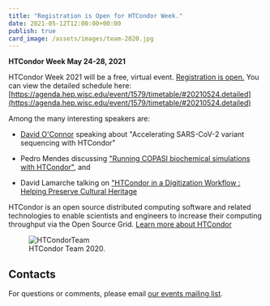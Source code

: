 ```yaml
---
title: "Registration is Open for HTCondor Week."
date: 2021-05-12T12:00:00+00:00
publish: true
card_image: /assets/images/team-2020.jpg
--- 
```

**HTCondor Week May 24-28, 2021**

HTCondor Week 2021 will be a free, virtual event. [Registration is open.](https://agenda.hep.wisc.edu/event/1579/) You can view the detailed schedule here: [https://agenda.hep.wisc.edu/event/1579/timetable/#20210524.detailed](https://agenda.hep.wisc.edu/event/1579/timetable/#20210524.detailed)

Among the many interesting speakers are:

- [David O'Connor](https://dho.pathology.wisc.edu/) speaking about "Accelerating SARS-CoV-2 variant sequencing with HTCondor"

- Pedro Mendes discussing ["Running COPASI biochemical simulations with HTCondor"](https://agenda.hep.wisc.edu/event/1579/contributions/23045/), and  

- David Lamarche talking on ["HTCondor in a Digitization Workflow : Helping Preserve Cultural Heritage](https://agenda.hep.wisc.edu/event/1579/contributions/23044/)

HTCondor is an open source distributed computing software and related technologies to enable scientists and engineers to increase their computing throughput via the Open Source Grid. [Learn more about HTCondor](https://research.cs.wisc.edu/htcondor/)

<figure class="figure">
  <img src="{{site.baseurl}}/assets/images/team-2020.jpg" class="figure-img img-fluid rounded" alt="HTCondorTeam">
  <figcaption class="figure-caption">HTCondor Team 2020.</figcaption>
</figure>

## Contacts

For questions or comments, please email
[our events mailing list](mailto:events@osg-htc.org).
